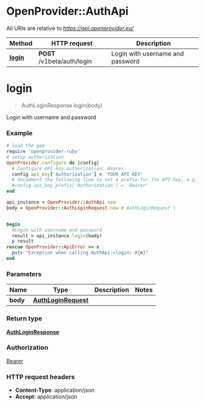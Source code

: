# OpenProvider::AuthApi

All URIs are relative to *https://api.openprovider.eu/*

Method | HTTP request | Description
------------- | ------------- | -------------
[**login**](AuthApi.md#login) | **POST** /v1beta/auth/login | Login with username and password

# **login**
> AuthLoginResponse login(body)

Login with username and password

### Example
```ruby
# load the gem
require 'openprovider-ruby'
# setup authorization
OpenProvider.configure do |config|
  # Configure API key authorization: Bearer
  config.api_key['Authorization'] = 'YOUR API KEY'
  # Uncomment the following line to set a prefix for the API key, e.g. 'Bearer' (defaults to nil)
  #config.api_key_prefix['Authorization'] = 'Bearer'
end

api_instance = OpenProvider::AuthApi.new
body = OpenProvider::AuthLoginRequest.new # AuthLoginRequest | 


begin
  #Login with username and password
  result = api_instance.login(body)
  p result
rescue OpenProvider::ApiError => e
  puts "Exception when calling AuthApi->login: #{e}"
end
```

### Parameters

Name | Type | Description  | Notes
------------- | ------------- | ------------- | -------------
 **body** | [**AuthLoginRequest**](AuthLoginRequest.md)|  | 

### Return type

[**AuthLoginResponse**](AuthLoginResponse.md)

### Authorization

[Bearer](../README.md#Bearer)

### HTTP request headers

 - **Content-Type**: application/json
 - **Accept**: application/json



